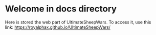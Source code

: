 # Welcome in docs directory
Here is stored the web part of UltimateSheepWars. To access it, use this link: https://royalphax.github.io/UltimateSheepWars/

